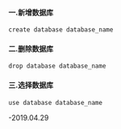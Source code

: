 #### 一.新增数据库

```
create database database_name
```

#### 二.删除数据库

```
drop database database_name
```

#### 三.选择数据库

```
use database database_name
```

-2019.04.29

